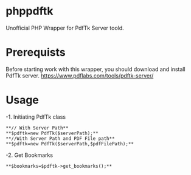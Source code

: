 phppdftk
========

Unofficial PHP Wrapper for PdfTk Server toold. 

Prerequists
============
Before starting work with this wrapper, you should download and install PdfTk server.
https://www.pdflabs.com/tools/pdftk-server/


Usage
=====

-1. Initiating PdfTk class 
	
	**// With Server Path**
	**$pdftk=new PdfTk($serverPath);**
	**//With Server Path and PDF File path**
	**$pdftk=new PdfTk($serverPath,$pdfFilePath);**

-2. Get Bookmarks

	**$bookmarks=$pdftk->get_bookmarks();**
	
